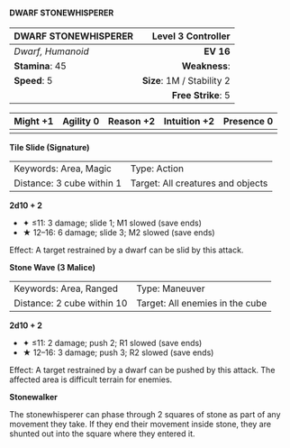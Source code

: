 #### DWARF STONEWHISPERER

| DWARF STONEWHISPERER |     **Level 3 Controller** |
| :------------------- | -------------------------: |
| *Dwarf, Humanoid*    |                  **EV 16** |
| **Stamina**: 45      |              **Weakness**: |
| **Speed**: 5         | **Size**: 1M / Stability 2 |
|                      |         **Free Strike**: 5 |

| **Might** +1 | **Agility** 0 | **Reason** +2 | **Intuition** +2 | **Presence** 0 |
| ------------ | ------------- | ------------- | ---------------- | -------------- |
|              |               |               |                  |                |

**Tile Slide (Signature)**

|                           |                                   |
| :------------------------ | :-------------------------------- |
| Keywords: Area, Magic     | Type: Action                      |
| Distance: 3 cube within 1 | Target: All creatures and objects |

**2d10 + 2**

- ✦ ≤11: 3 damage; slide 1; M1 slowed (save ends)
- ★ 12–16: 6 damage; slide 3; M2 slowed (save ends)

Effect: A target restrained by a dwarf can be slid by this attack.

**Stone Wave (3 Malice)**

|                            |                                 |
| :------------------------- | :------------------------------ |
| Keywords: Area, Ranged     | Type: Maneuver                  |
| Distance: 2 cube within 10 | Target: All enemies in the cube |

**2d10 + 2**

- ✦ ≤11: 2 damage; push 2; R1 slowed (save ends)
- ★ 12–16: 3 damage; push 3; R2 slowed (save ends)

Effect: A target restrained by a dwarf can be pushed by this attack. The affected area is difficult terrain for enemies.

**Stonewalker**

The stonewhisperer can phase through 2 squares of stone as part of any movement they take. If they end their movement inside stone, they are shunted out into the square where they entered it.
